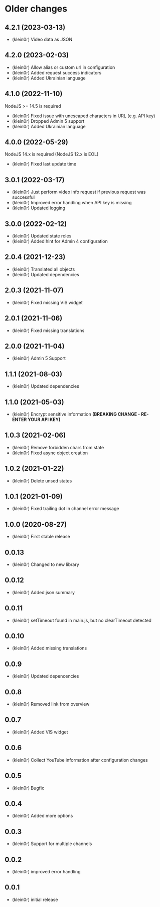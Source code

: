 # Older changes
## 4.2.1 (2023-03-13)

* (klein0r) Video data as JSON

## 4.2.0 (2023-02-03)

* (klein0r) Allow alias or custom url in configuration
* (klein0r) Added request success indicators
* (klein0r) Added Ukrainian language

## 4.1.0 (2022-11-10)

NodeJS >= 14.5 is required

* (klein0r) Fixed issue with unescaped characters in URL (e.g. API key)
* (klein0r) Dropped Admin 5 support
* (klein0r) Added Ukrainian language

## 4.0.0 (2022-05-29)

NodeJS 14.x is required (NodeJS 12.x is EOL)

* (klein0r) Fixed last update time

## 3.0.1 (2022-03-17)

* (klein0r) Just perform video info request if previous request was successful
* (klein0r) Improved error handling when API key is missing
* (klein0r) Updated logging

## 3.0.0 (2022-02-12)

* (klein0r) Updated state roles
* (klein0r) Added hint for Admin 4 configuration

## 2.0.4 (2021-12-23)

* (klein0r) Translated all objects
* (klein0r) Updated dependencies

## 2.0.3 (2021-11-07)

* (klein0r) Fixed missing VIS widget

## 2.0.1 (2021-11-06)

* (klein0r) Fixed missing translations

## 2.0.0 (2021-11-04)

* (klein0r) Admin 5 Support

## 1.1.1 (2021-08-03)

* (klein0r) Updated dependencies

## 1.1.0 (2021-05-03)

* (klein0r) Encrypt sensitive information **(BREAKING CHANGE - RE-ENTER YOUR API KEY)**

## 1.0.3 (2021-02-06)

* (klein0r) Remove forbidden chars from state
* (klein0r) Fixed async object creation

## 1.0.2 (2021-01-22)

* (klein0r) Delete unsed states

## 1.0.1 (2021-01-09)

* (klein0r) Fixed trailing dot in channel error message

## 1.0.0 (2020-08-27)

* (klein0r) First stable release

## 0.0.13

* (klein0r) Changed to new library

## 0.0.12

* (klein0r) Added json summary

## 0.0.11

* (klein0r) setTimeout found in main.js, but no clearTimeout detected

## 0.0.10

* (klein0r) Added missing translations

## 0.0.9

* (klein0r) Updated depencencies

## 0.0.8

* (klein0r) Removed link from overview

## 0.0.7

* (klein0r) Added VIS widget

## 0.0.6

* (klein0r) Collect YouTube information after configuration changes

## 0.0.5

* (klein0r) Bugfix

## 0.0.4

* (klein0r) Added more options

## 0.0.3

* (klein0r) Support for multiple channels

## 0.0.2

* (klein0r) improved error handling

## 0.0.1

* (klein0r) initial release
